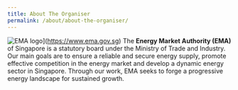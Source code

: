 ```yaml
---
title: About The Organiser
permalink: /about/about-the-organiser/
---
```


![EMA logo](/images/ema-logo.jpg=100)](https://www.ema.gov.sg)
The **Energy Market Authority (EMA)** of Singapore is a statutory board under the Ministry of Trade and Industry. Our main goals are to ensure a reliable and secure energy supply, promote effective competition in the energy market and develop a dynamic energy sector in Singapore. Through our work, EMA seeks to forge a progressive energy landscape for sustained growth. 
